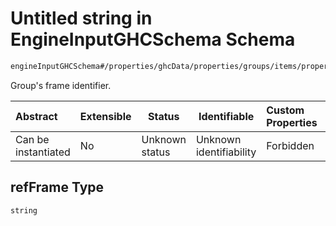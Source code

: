 # Untitled string in EngineInputGHCSchema Schema

```txt
engineInputGHCSchema#/properties/ghcData/properties/groups/items/properties/refFrame
```

Group's frame identifier.


| Abstract            | Extensible | Status         | Identifiable            | Custom Properties | Additional Properties | Access Restrictions | Defined In                                                         |
| :------------------ | ---------- | -------------- | ----------------------- | :---------------- | --------------------- | ------------------- | ------------------------------------------------------------------ |
| Can be instantiated | No         | Unknown status | Unknown identifiability | Forbidden         | Allowed               | none                | [ghc.schema.json\*](../out/ghc.schema.json "open original schema") |

## refFrame Type

`string`
